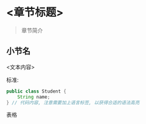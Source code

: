 # <章节标题>

>章节简介

## 小节名

<文本内容>

标准:


```java
public class Student {
    String name;
} // 代码内容, 注意需要加上语言标签, 以获得合适的语法高亮
```

表格

